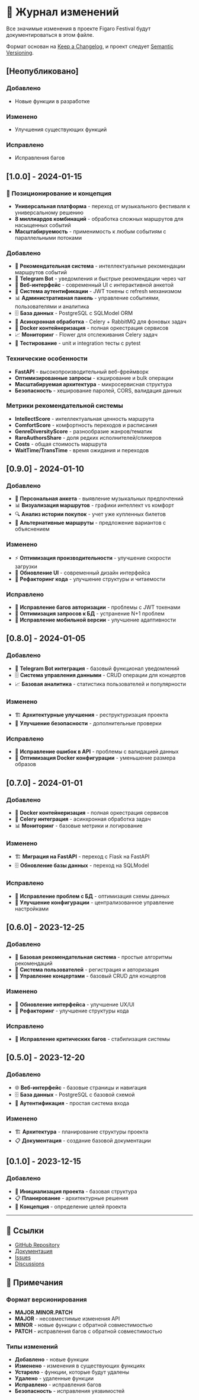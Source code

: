 # 📝 Журнал изменений

Все значимые изменения в проекте Figaro Festival будут документироваться в этом файле.

Формат основан на [Keep a Changelog](https://keepachangelog.com/ru/1.0.0/),
и проект следует [Semantic Versioning](https://semver.org/lang/ru/).

## [Неопубликовано]

### Добавлено
- Новые функции в разработке

### Изменено
- Улучшения существующих функций

### Исправлено
- Исправления багов

## [1.0.0] - 2024-01-15

### 🎯 Позиционирование и концепция
- **Универсальная платформа** - переход от музыкального фестиваля к универсальному решению
- **8 миллиардов комбинаций** - обработка сложных маршрутов для насыщенных событий
- **Масштабируемость** - применимость к любым событиям с параллельными потоками

### Добавлено
- 🎯 **Рекомендательная система** - интеллектуальные рекомендации маршрутов событий
- 📱 **Telegram Bot** - уведомления и быстрые рекомендации через чат
- 🎨 **Веб-интерфейс** - современный UI с интерактивной анкетой
- 🔐 **Система аутентификации** - JWT токены с refresh механизмом
- 📊 **Административная панель** - управление событиями, пользователями и аналитика
- 🗄️ **База данных** - PostgreSQL с SQLModel ORM
- 🔄 **Асинхронная обработка** - Celery + RabbitMQ для фоновых задач
- 🐳 **Docker контейнеризация** - полная оркестрация сервисов
- 📈 **Мониторинг** - Flower для отслеживания Celery задач
- 🧪 **Тестирование** - unit и integration тесты с pytest

### Технические особенности
- **FastAPI** - высокопроизводительный веб-фреймворк
- **Оптимизированные запросы** - кэширование и bulk операции
- **Масштабируемая архитектура** - микросервисная структура
- **Безопасность** - хеширование паролей, CORS, валидация данных

### Метрики рекомендательной системы
- **IntellectScore** - интеллектуальная ценность маршрута
- **ComfortScore** - комфортность переходов и расписания
- **GenreDiversityScore** - разнообразие жанров/тематик
- **RareAuthorsShare** - доля редких исполнителей/спикеров
- **Costs** - общая стоимость маршрута
- **WaitTime/TransTime** - время ожидания и переходов

## [0.9.0] - 2024-01-10

### Добавлено
- 🎵 **Персональная анкета** - выявление музыкальных предпочтений
- 📊 **Визуализация маршрутов** - графики интеллект vs комфорт
- 🔍 **Анализ истории покупок** - учет уже купленных билетов
- 🎯 **Альтернативные маршруты** - предложение вариантов с объяснением

### Изменено
- ⚡ **Оптимизация производительности** - улучшение скорости загрузки
- 🎨 **Обновление UI** - современный дизайн интерфейса
- 🔧 **Рефакторинг кода** - улучшение структуры и читаемости

### Исправлено
- 🐛 **Исправление багов авторизации** - проблемы с JWT токенами
- 🔧 **Оптимизация запросов к БД** - устранение N+1 проблем
- 📱 **Исправление мобильной версии** - улучшение адаптивности

## [0.8.0] - 2024-01-05

### Добавлено
- 📱 **Telegram Bot интеграция** - базовый функционал уведомлений
- 🗄️ **Система управления данными** - CRUD операции для концертов
- 📈 **Базовая аналитика** - статистика пользователей и популярности

### Изменено
- 🏗️ **Архитектурные улучшения** - реструктуризация проекта
- 🔐 **Улучшение безопасности** - дополнительные проверки

### Исправлено
- 🐛 **Исправление ошибок в API** - проблемы с валидацией данных
- 🔧 **Оптимизация Docker конфигурации** - уменьшение размера образов

## [0.7.0] - 2024-01-01

### Добавлено
- 🐳 **Docker контейнеризация** - полная оркестрация сервисов
- 🔄 **Celery интеграция** - асинхронная обработка задач
- 📊 **Мониторинг** - базовые метрики и логирование

### Изменено
- 🏗️ **Миграция на FastAPI** - переход с Flask на FastAPI
- 🗄️ **Обновление базы данных** - переход на SQLModel

### Исправлено
- 🐛 **Исправление проблем с БД** - оптимизация схемы данных
- 🔧 **Улучшение конфигурации** - централизованное управление настройками

## [0.6.0] - 2023-12-25

### Добавлено
- 🎯 **Базовая рекомендательная система** - простые алгоритмы рекомендаций
- 👤 **Система пользователей** - регистрация и авторизация
- 🎵 **Управление концертами** - базовый CRUD для концертов

### Изменено
- 🎨 **Обновление интерфейса** - улучшение UX/UI
- 🔧 **Рефакторинг** - улучшение структуры кода

### Исправлено
- 🐛 **Исправление критических багов** - стабилизация системы

## [0.5.0] - 2023-12-20

### Добавлено
- 🌐 **Веб-интерфейс** - базовые страницы и навигация
- 🗄️ **База данных** - PostgreSQL с базовой схемой
- 🔐 **Аутентификация** - простая система входа

### Изменено
- 🏗️ **Архитектура** - планирование структуры проекта
- 📋 **Документация** - создание базовой документации

## [0.1.0] - 2023-12-15

### Добавлено
- 🎵 **Инициализация проекта** - базовая структура
- 📋 **Планирование** - архитектурные решения
- 🎯 **Концепция** - определение целей проекта

---

## 🔗 Ссылки

- [GitHub Repository](https://github.com/your-username/figaro-festival)
- [Документация](https://docs.figaro-festival.com)
- [Issues](https://github.com/your-username/figaro-festival/issues)
- [Discussions](https://github.com/your-username/figaro-festival/discussions)

## 📝 Примечания

### Формат версионирования
- **MAJOR.MINOR.PATCH**
- **MAJOR** - несовместимые изменения API
- **MINOR** - новые функции с обратной совместимостью
- **PATCH** - исправления багов с обратной совместимостью

### Типы изменений
- **Добавлено** - новые функции
- **Изменено** - изменения в существующих функциях
- **Устарело** - функции, которые будут удалены
- **Удалено** - удаленные функции
- **Исправлено** - исправления багов
- **Безопасность** - исправления уязвимостей 